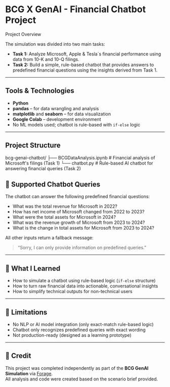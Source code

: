 # BCG X GenAI - Financial Chatbot Project

Project Overview

The simulation was divided into two main tasks:

- **Task 1:** Analyze Microsoft, Apple & Tesla`s financial performance using data from 10-K and 10-Q filings.
- **Task 2:** Build a simple, rule-based chatbot that provides answers to predefined financial questions using the insights derived from Task 1.

---

## Tools & Technologies

- **Python**
- **pandas** – for data wrangling and analysis  
- **matplotlib** and **seaborn** – for data visualization  
- **Google Colab** – development environment  
- No ML models used; chatbot is rule-based with `if-else` logic

---

## Project Structure

bcg-genai-chatbot/
├── BCGDataAnalysis.ipynb # Financial analysis of Microsoft's filings (Task 1)
└── chatbot.py # Rule-based AI chatbot for answering financial queries (Task 2)



## 💬 Supported Chatbot Queries

The chatbot can answer the following predefined financial questions:

- What was the total revenue for Microsoft in 2022?
- How has net income of Microsoft changed from 2022 to 2023?
- What were the total assets for Microsoft in 2024?
- What was the revenue growth of Microsoft from 2023 to 2024?
- What is the change in total assets for Microsoft from 2023 to 2024?

All other inputs return a fallback message:  
> “Sorry, I can only provide information on predefined queries.”

---

## 🧠 What I Learned

- How to simulate a chatbot using rule-based logic (`if-else` structure)
- How to turn raw financial data into actionable, conversational insights
- How to simplify technical outputs for non-technical users

---

## 🚫 Limitations

- No NLP or AI model integration (only exact-match rule-based logic)
- Chatbot only recognizes predefined queries with exact wording
- Not production-ready (designed as a learning prototype)

---

## 🔗 Credit

This project was completed independently as part of the **BCG GenAI Simulation** via [Forage](https://www.theforage.com/simulations/bcg/gen-ai-anlo).  
All analysis and code were created based on the scenario brief provided.
